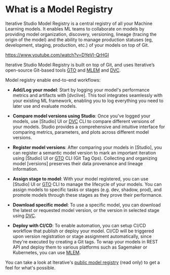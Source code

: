 # What is a Model Registry

Iterative Studio Model Registry is a central registry of all your Machine
Learning models. It enables ML teams to collaborate on models by providing model
organization, discovery, versioning, lineage (tracing the origin of the model)
and the ability to manage production statuses (eg, development, staging,
production, etc.) of your models on top of Git.

https://www.youtube.com/watch?v=DYeVI-QrHGI

Iterative Studio Model Registry is built on top of Git, and uses Iterative’s
open-source Git-based tools [GTO] and [MLEM] and [DVC].

Model registry enable end-to-end workflows:

- **Add/Log your model**: Start by logging your model's performance metrics and
  artifacts with [dvclive]. This tool integrates seamlessly with your existing
  ML framework, enabling you to log everything you need to later use and
  evaluate models.

- **Compare model versions using Studio**: Once you've logged your models, use
  [Studio] UI or [DVC] CLI to compare different versions of your models. Studio
  provides a comprehensive and intuitive interface for comparing metrics,
  parameters, and plots across different model versions.

- **Register model versions**: After comparing your models in [Studio], you can
  register a semantic model version to mark an important iteration using
  [Studio] UI or [GTO] CLI (Git Tag Ops). Collecting and organizing model
  [versions] preserves their data provenance and lineage information.

- **Assign stage to model**: With your model registered, you can use [Studio] UI
  or [GTO] CLI to manage the lifecycle of your models. You can assign models to
  specific tasks or stages (e.g. dev, shadow, prod), and promote models through
  these stages as they prove their performance.

- **Download specific model**: To use a specific model, you can download the
  latest or requested model version, or the version in selected stage using
  [DVC].

- **Deploy with CI/CD**: To enable automation, you can setup CI/CD workflow that
  publish or deploy your model. CI/CD will be triggered upon version
  registration or stage assignment automatically, since they're executed by
  creating a Git tags. To wrap your models in REST API and deploy them to
  various platforms such as Sagemaker or Kubernetes, you can use [MLEM].

<!-- These steps provide a streamlined workflow from model development to deployment,
supporting all stages of ML model lifecycle.



- [GTO] enables [semantic versioning] and stage transitions of artifacts. It
  creates metadata files and Git tags to register models and their versions and
  to assign stages (e.g. development, staging, production) to them.
- [MLEM] parses ML models and extracts model metadata including framework,
  methods, input / output data schema, and requirements. These metadata files
  contain your models’ details and point to the models’ file paths which could
  be in S3, GCP, or any other of your remote, or local, storages. -->

<!-- The model registry provides an interactive web interface to the metadata files
and Git tags. You can also use the model registry through the [`gto` CLI]. Any
updates that you make from the CLI or API are also reflected in the model
registry in Iterative Studio. -->

<!-- In the model registry, you can find information about your models in the
following interfaces:

- The models in your model registry are organized in a
  [central dashboard](/doc/studio/user-guide/model-registry/view-models#models-dashboard)
  that facilitates search and discovery.
- Complete details of each model version are displayed in a separate
  [model details page](/doc/studio/user-guide/model-registry/view-models#model-details-page).
- The experiment tables for your projects also have
  [`model` columns](/doc/studio/user-guide/model-registry/view-models#model-columns-in-the-projects-experiment-table)
  that show the different models in that project’s Git repository. -->

<!-- <admon type="tip"> -->

You can take a look at Iterative's [public model registry] (read only) to get a
feel for what's possible.

<!-- </admon> -->

<!-- You can perform the following actions to the models in your model registry:

- [Add models to the registry](/doc/studio/user-guide/model-registry/add-a-model)
- [Download models from the registry](/doc/studio/user-guide/model-registry/download-models)
- [Register new versions of the models](/doc/studio/user-guide/model-registry/register-version)
- [Assign stages to model versions](/doc/studio/user-guide/model-registry/assign-stage)
 -->

<!-- Note that while you can get the basic Model Registry functionality within
Iterative Studio, there are more things you can do using the [MLEM] and [GTO]
command line interface (CLI). For example, to save and deploy models, you will
need to use MLEM, although future iterations of the Model Registry may
incorporate these tasks also. Similarly, you can use [GTO] in your CI/CD actions
to interpret Git tags for deploying the models to the desired environment. -->

[semantic versioning]: https://semver.org/
[gto]: https://mlem.ai/doc/gto
[mlem]: https://mlem.ai/
[`gto` cli]: https://mlem.ai/doc/gto/command-reference
[public model registry]: https://studio.iterative.ai/team/Iterative/models
[dvc]: /doc
